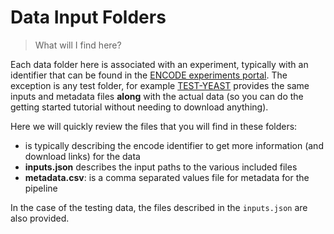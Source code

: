 # Data Input Folders

> What will I find here?

Each data folder here is associated with an experiment, typically with an identifier
that can be found in the [ENCODE experiments portal](https://www.encodeproject.org/experiments/).
The exception is any test folder, for example [TEST-YEAST](TEST-YEAST) provides the same inputs and
metadata files **along** with the actual data (so you can do the getting started tutorial
without needing to download anything). 

Here we will quickly review the files that you will find in these folders:

 - **<folder name>** is typically describing the encode identifier to get more information (and download links) for the data
 - **inputs.json** describes the input paths to the various included files
 - **metadata.csv**: is a comma separated values file for metadata for the pipeline

In the case of the testing data, the files described in the `inputs.json` are also provided.
